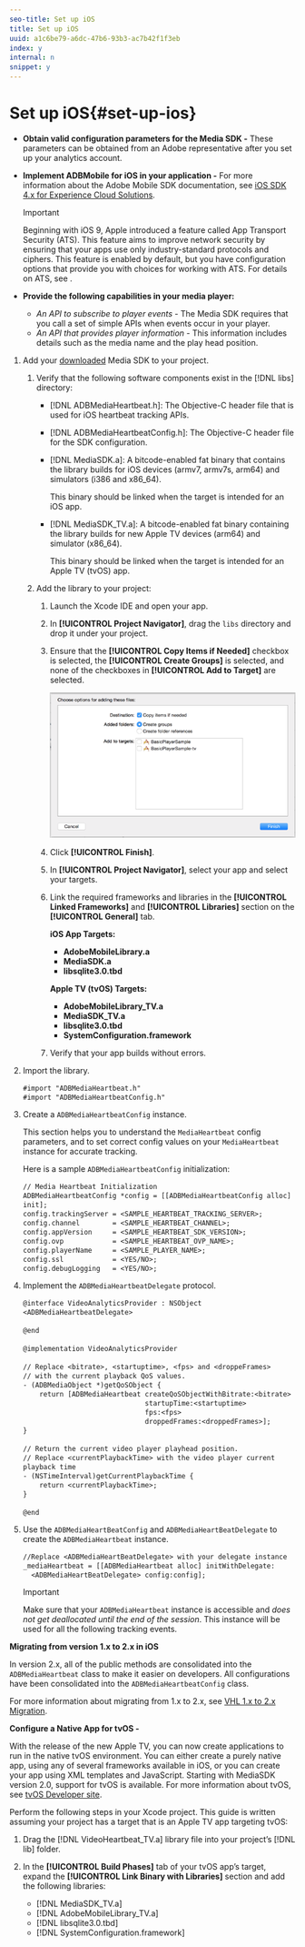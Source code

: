 ```yaml
---
seo-title: Set up iOS
title: Set up iOS
uuid: a1c6be79-a6dc-47b6-93b3-ac7b42f1f3eb
index: y
internal: n
snippet: y
---
```


# Set up iOS{#set-up-ios}

* **Obtain valid configuration parameters for the Media SDK -** These parameters can be obtained from an Adobe representative after you set up your analytics account. 
* **Implement ADBMobile for iOS in your application -** For more information about the Adobe Mobile SDK documentation, see [iOS SDK 4.x for Experience Cloud Solutions](https://marketing.adobe.com/resources/help/en_US/mobile/ios/). 

  >[!IMPORTANT]
  >
  >Beginning with iOS 9, Apple introduced a feature called App Transport Security (ATS). This feature aims to improve network security by ensuring that your apps use only industry-standard protocols and ciphers. This feature is enabled by default, but you have configuration options that provide you with choices for working with ATS. For details on ATS, see [](https://marketing.adobe.com/resources/help/en_US/mobile/ios/app_transport_security.html).

* **Provide the following capabilities in your media player:**

    * *An API to subscribe to player events* - The Media SDK requires that you call a set of simple APIs when events occur in your player. 
    * *An API that provides player information* - This information includes details such as the media name and the play head position.

1. Add your [downloaded](../../sdk-implement/download-sdks.md#section_551A10AD7880426BB29AE52482BB4211) Media SDK to your project.

    1. Verify that the following software components exist in the [!DNL libs] directory:

        * [!DNL ADBMediaHeartbeat.h]: The Objective-C header file that is used for iOS heartbeat tracking APIs. 
        * [!DNL ADBMediaHeartbeatConfig.h]: The Objective-C header file for the SDK configuration. 
        * [!DNL MediaSDK.a]: A bitcode-enabled fat binary that contains the library builds for iOS devices (armv7, armv7s, arm64) and simulators (i386 and x86_64).

          This binary should be linked when the target is intended for an iOS app. 
        
        * [!DNL MediaSDK_TV.a]: A bitcode-enabled fat binary containing the library builds for new Apple TV devices (arm64) and simulator (x86_64).

          This binary should be linked when the target is intended for an Apple TV (tvOS) app.

    1. Add the library to your project:

        1. Launch the Xcode IDE and open your app. 
        1. In **[!UICONTROL Project Navigator]**, drag the `libs` directory and drop it under your project. 
        
        1. Ensure that the **[!UICONTROL Copy Items if Needed]** checkbox is selected, the **[!UICONTROL Create Groups]** is selected, and none of the checkboxes in **[!UICONTROL Add to Target]** are selected.

           ![](assets/choose-options_ios.png)

        1. Click **[!UICONTROL Finish]**. 
        1. In **[!UICONTROL Project Navigator]**, select your app and select your targets. 
        1. Link the required frameworks and libraries in the **[!UICONTROL Linked Frameworks]** and **[!UICONTROL Libraries]** section on the **[!UICONTROL General]** tab.

           **iOS App Targets:**

            * **AdobeMobileLibrary.a**
            * **MediaSDK.a**
            * **libsqlite3.0.tbd**

           **Apple TV (tvOS) Targets:**

            * **AdobeMobileLibrary_TV.a** 
            * **MediaSDK_TV.a** 
            * **libsqlite3.0.tbd** 
            * **SystemConfiguration.framework**

        1. Verify that your app builds without errors.

1. Import the library.

   ```
   #import "ADBMediaHeartbeat.h" 
   #import "ADBMediaHeartbeatConfig.h" 
   ```

1. Create a `ADBMediaHeartbeatConfig` instance.

   This section helps you to understand the `MediaHeartbeat` config parameters, and to set correct config values on your `MediaHeartbeat` instance for accurate tracking.

   Here is a sample `ADBMediaHeartbeatConfig` initialization: 

   ```
   // Media Heartbeat Initialization 
   ADBMediaHeartbeatConfig *config = [[ADBMediaHeartbeatConfig alloc] init]; 
   config.trackingServer = <SAMPLE_HEARTBEAT_TRACKING_SERVER>; 
   config.channel        = <SAMPLE_HEARTBEAT_CHANNEL>; 
   config.appVersion     = <SAMPLE_HEARTBEAT_SDK_VERSION>; 
   config.ovp            = <SAMPLE_HEARTBEAT_OVP_NAME>; 
   config.playerName     = <SAMPLE_PLAYER_NAME>; 
   config.ssl            = <YES/NO>; 
   config.debugLogging   = <YES/NO>; 
   
   ```

1. Implement the `ADBMediaHeartbeatDelegate` protocol.

   ```
   @interface VideoAnalyticsProvider : NSObject <ADBMediaHeartbeatDelegate> 
    
   @end 
    
   @implementation VideoAnalyticsProvider 
    
   // Replace <bitrate>, <startuptime>, <fps> and <droppeFrames>  
   // with the current playback QoS values. 
   - (ADBMediaObject *)getQoSObject { 
       return [ADBMediaHeartbeat createQoSObjectWithBitrate:<bitrate>  
                                 startupTime:<startuptime>   
                                 fps:<fps>  
                                 droppedFrames:<droppedFrames>]; 
   } 
    
   // Return the current video player playhead position. 
   // Replace <currentPlaybackTime> with the video player current playback time 
   - (NSTimeInterval)getCurrentPlaybackTime { 
       return <currentPlaybackTime>; 
   } 
    
   @end
   ```

1. Use the `ADBMediaHeartBeatConfig` and `ADBMediaHeartBeatDelegate` to create the `ADBMediaHeartbeat` instance.

   ```
   //Replace <ADBMediaHeartBeatDelegate> with your delegate instance 
   _mediaHeartbeat = [[ADBMediaHeartbeat alloc] initWithDelegate: 
     <ADBMediaHeartBeatDelegate> config:config];
   ```

   >[!IMPORTANT]
   >
   >Make sure that your `ADBMediaHeartbeat` instance is accessible and *does not get deallocated until the end of the session*. This instance will be used for all the following tracking events.

**Migrating from version 1.x to 2.x in iOS**

In version 2.x, all of the public methods are consolidated into the `ADBMediaHeartbeat` class to make it easier on developers. All configurations have been consolidated into the `ADBMediaHeartbeatConfig` class.

For more information about migrating from 1.x to 2.x, see [VHL 1.x to 2.x Migration](https://marketing.adobe.com/resources/help/en_US/sc/appmeasurement/hbvideo/c_vhl_mig_1x_to_2x.html).

**Configure a Native App for tvOS -**

With the release of the new Apple TV, you can now create applications to run in the native tvOS environment. You can either create a purely native app, using any of several frameworks available in iOS, or you can create your app using XML templates and JavaScript. Starting with MediaSDK version 2.0, support for tvOS is available. For more information about tvOS, see [tvOS Developer site](https://developer.apple.com/tvos/documentation/).

Perform the following steps in your Xcode project. This guide is written assuming your project has a target that is an Apple TV app targeting tvOS:

1. Drag the [!DNL VideoHeartbeat_TV.a] library file into your project’s [!DNL lib] folder. 

1. In the **[!UICONTROL Build Phases]** tab of your tvOS app’s target, expand the **[!UICONTROL Link Binary with Libraries]** section and add the following libraries:

   * [!DNL MediaSDK_TV.a]
   * [!DNL AdobeMobileLibrary_TV.a] 
   * [!DNL libsqlite3.0.tbd] 
   * [!DNL SystemConfiguration.framework]

